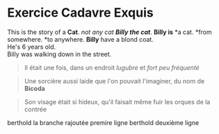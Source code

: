 # Exercice Cadavre Exquis
This is the story of a **Cat**. *not any cat **Billy the cat***.
**Billy is** *a cat.
             *from somewhere.
             *to anywhere.
**Billy** have a blond coat.  
He's 6 years old.  
Billy was walking down in the street.  

>Il était une fois, dans un endroit *lugubre* et *fort peu fréquenté*

>Une sorcière aussi laide que l'on pouvait l'imaginer, du nom de **Bicoda**

>Son visage était si hideux, qu'il faisait même fuir les orques de la contrée


berthold 
la branche rajoutée 
premire ligne
 berthold deuxième ligne